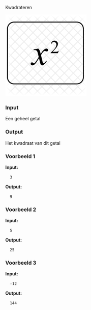 Kwadrateren



![x](media/x-square-827408.png)

### Input

Een geheel getal

### Output

Het kwadraat van dit getal

### Voorbeeld 1

**Input:**

      3

**Output:**

      9

### Voorbeeld 2

**Input:**

      5

**Output:**

      25

### Voorbeeld 3

**Input:**

      -12

**Output:**

      144
